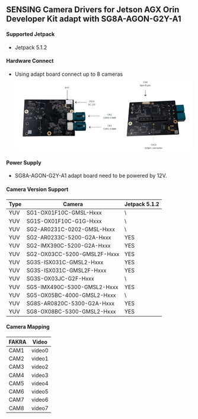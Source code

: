 ## SENSING Camera Drivers for Jetson AGX Orin Developer Kit adapt with SG8A-AGON-G2Y-A1

#### Supported Jetpack

* Jetpack 5.1.2

#### Hardware Connect

* Using adapt board connect up to 8 cameras
  ![atl text](../../Picture/SENSING%20Deserializer%20Adapt%20Board/SG8A-AGON-G2Y-A1.png)

#### Power Supply

* SG8A-AGON-G2Y-A1 adapt board need to be powered by 12V.

#### Camera Version Support

| Type | Camera                      | Jetpack 5.1.2 |
| ---- | --------------------------- | ------------- |
| YUV  | SG1-OX01F10C-GMSL-Hxxx      | \             |
| YUV  | SG1S-OX01F10C-G1G-Hxxx      | \             |
| YUV  | SG2-AR0231C-0202-GMSL-Hxxx  | \             |
| YUV  | SG2-AR0233C-5200-G2A-Hxxx   | YES           |
| YUV  | SG2-IMX390C-5200-G2A-Hxxx   | YES           |
| YUV  | SG2-OX03CC-5200-GMSL2F-Hxxx | YES           |
| YUV  | SG3S-ISX031C-GMSL2-Hxxx     | YES           |
| YUV  | SG3S-ISX031C-GMSL2F-Hxxx    | YES           |
| YUV  | SG3S-OX03JC-G2F-Hxxx        | \             |
| YUV  | SG5-IMX490C-5300-GMSL2-Hxxx | YES           |
| YUV  | SG5-OX05BC-4000-GMSL2-Hxxx  | \             |
| YUV  | SG8S-AR0820C-5300-G2A-Hxxx  | YES           |
| YUV  | SG8-OX08BC-5300-GMSL2-Hxxx  | YES           |


#### Camera Mapping

| FAKRA | Video  |
| ----- | ------ |
| CAM1  | video0 |
| CAM2  | video1 |
| CAM3  | video2 |
| CAM4  | video3 |
| CAM5  | video4 |
| CAM6  | video5 |
| CAM7  | video6 |
| CAM8  | video7 |
